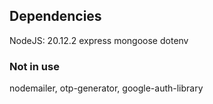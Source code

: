 ## Dependencies
NodeJS: 20.12.2
express
mongoose
dotenv

### Not in use
nodemailer, otp-generator, google-auth-library

